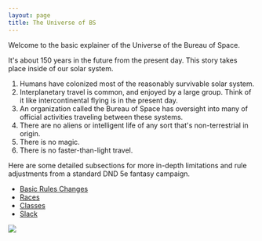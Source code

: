 ```yaml
---
layout: page
title: The Universe of BS
---
```


Welcome to the basic explainer of the Universe of the Bureau of Space.

It's about 150 years in the future from the present day.  This story takes place inside of our solar system.
1. Humans have colonized most of the reasonably survivable solar system.
2. Interplanetary travel is common, and enjoyed by a large group.  Think of it like intercontinental flying is in the present day.
3. An organization called the Bureau of Space has oversight into many of official activities traveling between these systems.
4. There are no aliens or intelligent life of any sort that's non-terrestrial in origin.
5. There is no magic.
6. There is no faster-than-light travel.

Here are some detailed subsections for more in-depth limitations and rule adjustments from a standard DND 5e fantasy campaign.

* [Basic Rules Changes](./basics)
* [Races](./races)
* [Classes](./classes)
* [Slack](https://dndkc.slack.com)

[![](/images/orbital.jpg)](/images/orbital.jpg)
